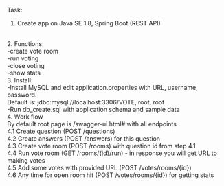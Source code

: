 Task:
1. Create app on Java SE 1.8, Spring Boot (REST API)
<br>
2. Functions:
<br>
-create vote room
<br>
-run voting
<br>
-close voting
<br>
-show stats
<br>
3. Install:
<br>
-Install MySQL and edit application.properties with URL, username, password. 
<br>
Default is: jdbc:mysql://localhost:3306/VOTE, root, root
<br>
-Run db_create.sql with application schema and sample data
<br>
4. Work flow
<br>
By default root page is /swagger-ui.html# with all endpoints
<br>
4.1 Create question (POST /questions)
<br>
4.2 Create answers (POST /answers) for this question
<br>
4.3 Create vote room (POST /rooms) with question id from step 4.1
<br>
4.4 Run vote room (GET /rooms/{id}/run) - in response you will get URL to making votes
<br>
4.5 Add some votes with provided URL (POST /votes/rooms/{id})
<br>
4.6 Any time for open room hit (POST /votes/rooms/{id}) for getting stats
<br>




